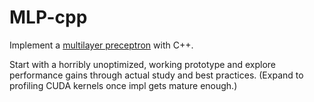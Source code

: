 # MLP-cpp

Implement a [multilayer preceptron](https://en.wikipedia.org/wiki/Multilayer_perceptron) with C++.

Start with a horribly unoptimized, working prototype and explore performance
gains through actual study and best practices. (Expand to profiling CUDA
kernels once impl gets mature enough.)
